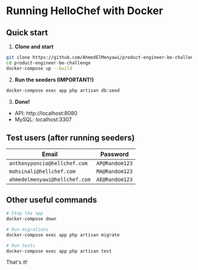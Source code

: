 # Running HelloChef with Docker

## Quick start

1. **Clone and start**
```bash
git clone https://github.com/AhmedElMenyawi/product-engineer-be-challenge.git
cd product-engineer-be-challenge
docker-compose up --build
```

2. **Run the seeders (IMPORTANT!)**
```bash
docker-compose exec app php artisan db:seed
```

3. **Done!**
- API: http://localhost:8080
- MySQL: localhost:3307

## Test users (after running seeders)

| Email | Password |
|-------|----------|
| `anthonyponcio@hellchef.com` | `AP@Random123` |
| `mohsinali@hellchef.com` | `MA@Random123` |
| `ahmedelmenyawi@hellchef.com` | `AE@Random123` |

## Other useful commands

```bash
# Stop the app
docker-compose down

# Run migrations
docker-compose exec app php artisan migrate

# Run tests
docker-compose exec app php artisan test
```

That's it! 